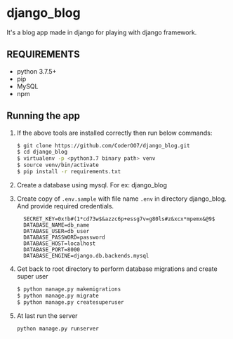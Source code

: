 # django_blog

It's a blog app made in django for playing with django framework.

## REQUIREMENTS
* python 3.7.5+
* pip
* MySQL
* npm 

## Running the app

1. If the above tools are installed correctly then run below commands:
    ```bash
    $ git clone https://github.com/CoderOO7/django_blog.git
    $ cd django_blog
    $ virtualenv -p <python3.7 binary path> venv
    $ source venv/bin/activate
    $ pip install -r requirements.txt
     ```
2. Create a database using mysql. For ex: django_blog

3. Create copy of `.env.sample` with file name `.env` in directory django_blog. And provide required credentials.
    ```
      SECRET_KEY=0x!b#(1*cd73w$&azzc6p+essg7v=g80ls#z&xcx*mpemx&@9$
      DATABASE_NAME=db_name
      DATABASE_USER=db_user
      DATABASE_PASSWORD=password
      DATABASE_HOST=localhost
      DATABASE_PORT=8000
      DATABASE_ENGINE=django.db.backends.mysql
     ```
4. Get back to root directory to perform database migrations and create super user
    ```bash
    $ python manage.py makemigrations
    $ python manage.py migrate
    $ python manage.py createsuperuser
    ```
   
5. At last run the server
   ```
   python manage.py runserver
   ```